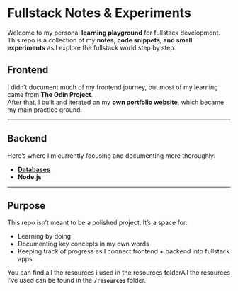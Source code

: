 # Fullstack Notes & Experiments

Welcome to my personal **learning playground** for fullstack development.  
This repo is a collection of my **notes, code snippets, and small experiments** as I explore the fullstack world step by step.

## Frontend

I didn’t document much of my frontend journey, but most of my learning came from **The Odin Project**.  
After that, I built and iterated on my **own portfolio website**, which became my main practice ground.

---

## Backend

Here’s where I’m currently focusing and documenting more thoroughly:

- [**Databases**](Backend/Databases.md)
- **Node.js**

---

## Purpose

This repo isn’t meant to be a polished project. It’s a space for:

- Learning by doing
- Documenting key concepts in my own words
- Keeping track of progress as I connect frontend + backend into fullstack apps

You can find all the resources i used in the resources folderAll the resources I’ve used can be found in the **`/resources`** folder.
